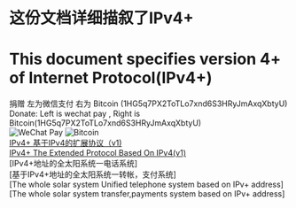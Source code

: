 # 这份文档详细描叙了IPv4+<br>
# This document specifies version 4+ of Internet Protocol(IPv4+)<br>
捐赠  左为微信支付                       右为 Bitcoin (1HG5q7PX2ToTLo7xnd6S3HRyJmAxqXbtyU) <br>
Donate: Left is wechat pay , Right is Bitcoin(1HG5q7PX2ToTLo7xnd6S3HRyJmAxqXbtyU) <br>
![](https://github.com/Gosummerlong/hello-world/blob/master/Pic/1.jpg "WeChat Pay")
![](https://github.com/Gosummerlong/hello-world/blob/master/Pic/2.jpg "Bitcoin")<br>
[IPv4+  基于IPv4的扩展协议（v1)](https://github.com/Gosummerlong/hello-world/wiki/chinese)<br>
[IPv4+  The Extended Protocol Based On IPv4(v1)](https://github.com/Gosummerlong/hello-world/wiki/English)<br>
[IPv4+地址的全太阳系统一电话系统]<br>
[基于IPv4+地址的全太阳系统一转帐，支付系统]<br>
[The whole solar system Unified telephone system based on IPv+ address]<br>
[The whole solar system transfer,payments system based on IPv+ address]<br>
